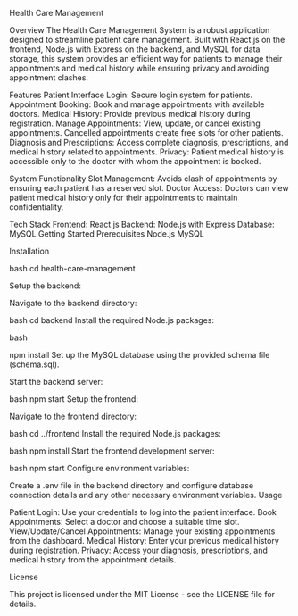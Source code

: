 Health Care Management 

Overview
The Health Care Management System is a robust application designed to streamline patient care management. Built with React.js on the frontend, Node.js with Express on the backend, and MySQL for data storage, this system provides an efficient way for patients to manage their appointments and medical history while ensuring privacy and avoiding appointment clashes.

Features
Patient Interface
Login: Secure login system for patients.
Appointment Booking: Book and manage appointments with available doctors.
Medical History: Provide previous medical history during registration.
Manage Appointments: View, update, or cancel existing appointments. Cancelled appointments create free slots for other patients.
Diagnosis and Prescriptions: Access complete diagnosis, prescriptions, and medical history related to appointments.
Privacy: Patient medical history is accessible only to the doctor with whom the appointment is booked.

System Functionality
Slot Management: Avoids clash of appointments by ensuring each patient has a reserved slot.
Doctor Access: Doctors can view patient medical history only for their appointments to maintain confidentiality.

Tech Stack
Frontend: React.js
Backend: Node.js with Express
Database: MySQL
Getting Started
Prerequisites
Node.js
MySQL

Installation

bash
cd health-care-management

Setup the backend:

Navigate to the backend directory:

bash
cd backend
Install the required Node.js packages:

bash

npm install
Set up the MySQL database using the provided schema file (schema.sql).

Start the backend server:

bash
npm start
Setup the frontend:

Navigate to the frontend directory:

bash
cd ../frontend
Install the required Node.js packages:

bash
npm install
Start the frontend development server:

bash
npm start
Configure environment variables:

Create a .env file in the backend directory and configure database connection details and any other necessary environment variables.
Usage

Patient Login: Use your credentials to log into the patient interface.
Book Appointments: Select a doctor and choose a suitable time slot.
View/Update/Cancel Appointments: Manage your existing appointments from the dashboard.
Medical History: Enter your previous medical history during registration.
Privacy: Access your diagnosis, prescriptions, and medical history from the appointment details.


License

This project is licensed under the MIT License - see the LICENSE file for details.

